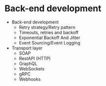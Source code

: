 # Back-end development

* Back-end development
  - Retry strategy/Retry pattern
  - Timeouts, retries and backoff
  - Exponential Backoff And Jitter
  - Event Sourcing/Event Logging
* Transport layer
  - SOAP
  - RestAPI (HTTP)
  - GraphQL
  - WebSockets
  - gRPC
  - Webhooks
